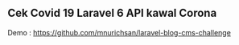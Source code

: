 ## Cek Covid 19 Laravel 6 API kawal Corona

Demo : https://github.com/mnurichsan/laravel-blog-cms-challenge
